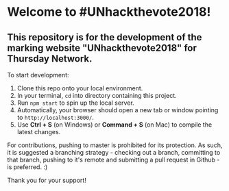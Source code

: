 # Welcome to #UNhackthevote2018!

## This repository is for the development of the marking website **"UNhackthevote2018"** for Thursday Network. 

To start development:
1. Clone this repo onto your local environment.
2. In your terminal, `cd` into directory containing this project. 
3. Run `npm start` to spin up the local server.
4. Automatically, your browser should open a new tab or window pointing to `http://localhost:3000/`.
5. Use **Ctrl + S** (on Windows) or **Command + S** (on Mac) to compile the latest changes.


For contributions, pushing to master is prohibited for its protection. As such, it is suggested a branching strategy - checking out a branch, committing to that branch, pushing to it's remote and submitting a pull request in Github - is preferred. :)

Thank you for your support!